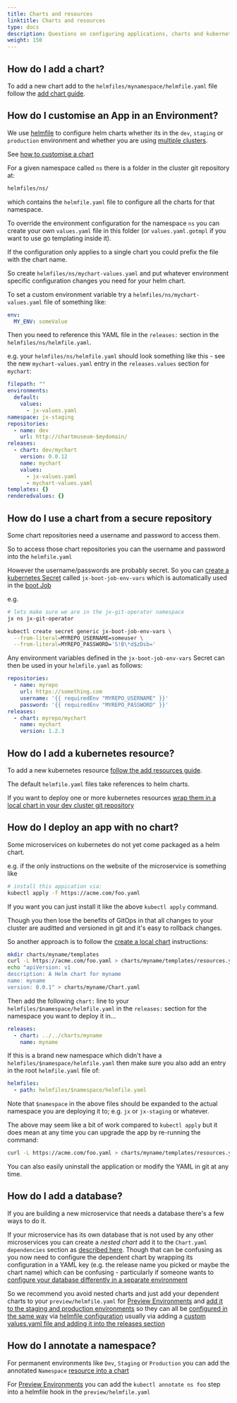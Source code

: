 ```yaml
---
title: Charts and resources
linktitle: Charts and resources
type: docs
description: Questions on configuring applications, charts and kubernetes resources
weight: 150
---
```


## How do I add a chart?

To add a new chart add to the `helmfiles/mynamespace/helmfile.yaml` file follow the [add chart guide](/v3/develop/apps/#adding-charts).

## How do I customise an App in an Environment?

We use [helmfile](https://github.com/roboll/helmfile) to configure helm charts whether its in the `dev`, `staging` or `production` environment and whether you are using [multiple clusters](/v3/guides/multi-cluster/).

See [how to customise a chart](/v3/develop/apps/#customising-charts)

For a given namespace called `ns` there is a folder in the cluster git repository at:

```bash
helmfiles/ns/
```

which contains the `helmfile.yaml` file to configure all the charts for that namespace.

To override the environment configuration for the namespace `ns` you can create your own `values.yaml` file in this folder (or `values.yaml.gotmpl` if you want to use go templating inside it).

If the configuration only applies to a single chart you could prefix the file with the chart name.

So create `helmfiles/ns/mychart-values.yaml` and put whatever environment specific configuration changes you need for your helm chart.

To set a custom environment variable try a `helmfiles/ns/mychart-values.yaml` file of something like:

```yaml
env:
  MY_ENV: someValue
```

Then you need to reference this YAML file in the `releases:` section in the `helmfiles/ns/helmfile.yaml`.

e.g. your `helmfiles/ns/helmfile.yaml` should look something like this - see the new `mychart-values.yaml` entry in the `releases.values` section for `mychart`:

```yaml
filepath: ""
environments:
  default:
    values:
      - jx-values.yaml
namespace: jx-staging
repositories:
  - name: dev
    url: http://chartmuseum-$mydomain/
releases:
  - chart: dev/mychart
    version: 0.0.12
    name: mychart
    values:
      - jx-values.yaml
      - mychart-values.yaml
templates: {}
renderedvalues: {}
```

## How do I use a chart from a secure repository

Some chart repositories need a username and password to access them.

So to access those chart repositories you can the username and password into the `helmfile.yaml`

However the username/passwords are probably secret. So you can [create a kubernetes Secret](https://kubernetes.io/docs/tasks/configmap-secret/managing-secret-using-kubectl/) called `jx-boot-job-env-vars` which is automatically used in the [boot Job](/v3/about/how-it-works/#boot-job)

e.g.

```bash
# lets make sure we are in the jx-git-operator namespace
jx ns jx-git-operator

kubectl create secret generic jx-boot-job-env-vars \
  --from-literal=MYREPO_USERNAME=someuser \
  --from-literal=MYREPO_PASSWORD='S!B\*d$zDsb='
```

Any environment variables defined in the `jx-boot-job-env-vars` Secret can then be used in your `helmfile.yaml` as follows:

```yaml
repositories:
  - name: myrepo
    url: https://something.com
    username: '{{ requiredEnv "MYREPO_USERNAME" }}'
    password: '{{ requiredEnv "MYREPO_PASSWORD" }}'
releases:
  - chart: myrepo/mychart
    name: mychart
    version: 1.2.3
```

## How do I add a kubernetes resource?

To add a new kubernetes resource [follow the add resources guide](/v3/develop/apps/#adding-resources).

The default `helmfile.yaml` files take references to helm charts.

If you want to deploy one or more kubernetes resources [wrap them in a local chart in your dev cluster git repository](/v3/develop/apps/#adding-resources)

## How do I deploy an app with no chart?

Some microservices on kubernetes do not yet come packaged as a helm chart.

e.g. if the only instructions on the website of the microservice is something like

```bash
# install this appication via:
kubectl apply -f https://acme.com/foo.yaml
```

If you want you can just install it like the above `kubectl apply` command.

Though you then lose the benefits of GitOps in that all changes to your cluster are auditted and versioned in git and it's easy to rollback changes.

So another approach is to follow the [create a local chart](/v3/develop/apps/#adding-resources) instructions:

```bash
mkdir charts/myname/templates
curl -L https://acme.com/foo.yaml > charts/myname/templates/resources.yaml
echo "apiVersion: v1
description: A Helm chart for myname
name: myname
version: 0.0.1" > charts/myname/Chart.yaml
```

Then add the following `chart:` line to your `helmfiles/$namespace/helmfile.yaml` in the `releases:` section for the namespace you want to deploy it in...

```yaml
releases:
  - chart: ../../charts/myname
    name: myname
```

If this is a brand new namespace which didn't have a `helmfiles/$namespace/helmfile.yaml` then make sure you also add an entry in the root `helmfile.yaml` file of:

```yaml
helmfiles:
  - path: helmfiles/$namespace/helmfile.yaml
```

Note that `$namespace` in the above files should be expanded to the actual namespace you are deploying it to; e.g. `jx` or `jx-staging` or whatever.

The above may seem like a bit of work compared to `kubectl apply` but it does mean at any time you can upgrade the app by re-running the command:

```bash
curl -L https://acme.com/foo.yaml > charts/myname/templates/resources.yaml
```

You can also easily uninstall the application or modify the YAML in git at any time.

## How do I add a database?

If you are building a new microservice that needs a database there's a few ways to do it.

If your microservice has its own database that is not used by any other microservices you can create a _nested chart_ add it to the `Chart.yaml` `dependencies` section as [described here](https://helm.sh/docs/helm/helm_dependency/). Though that can be confusing as you now need to configure the dependent chart by wrapping its configuration in a YAML key (e.g. the release name you picked or maybe the chart name) which can be confusing - particularly if someone wants to [configure your database differently in a separate environment](/v3/develop/faq/config/charts/#how-do-i-customise-an-app-in-an-environment)

So we recommend you avoid nested charts and just add your dependent charts to your `preview/helmfile.yaml` for [Preview Environments](/v3/develop/environments/preview/) and [add it to the staging and production environments](/v3/develop/apps/#adding-charts) so they can all be [configured in the same way](/v3/develop/faq/config/charts/#how-do-i-customise-an-app-in-an-environment) via [helmfile configuration](https://github.com/roboll/helmfile#configuration) usually via adding a [custom values.yaml file and adding it into the releases section](/v3/develop/apps/#customising-charts)

## How do I annotate a namespace?

For permanent environments like `Dev`, `Staging` or `Production` you can add the annotated `Namespace` [resource into a chart](/v3/develop/apps/#adding-resources)

For [Preview Environments](/v3/develop/environments/preview/) you can add the `kubectl annotate ns foo` step into a helmfile hook in the `preview/helmfile.yaml`
